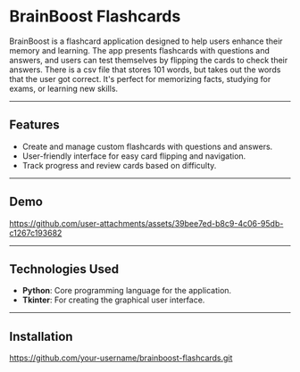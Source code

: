 # BrainBoost Flashcards

BrainBoost is a flashcard application designed to help users enhance their memory and learning. The app presents flashcards with questions and answers, and users can test themselves by flipping the cards to check their answers. There is a csv file that stores 101 words, but takes out the words that the user got correct. It's perfect for memorizing facts, studying for exams, or learning new skills.

---

## Features

- Create and manage custom flashcards with questions and answers.
- User-friendly interface for easy card flipping and navigation.
- Track progress and review cards based on difficulty.

---

## Demo

https://github.com/user-attachments/assets/39bee7ed-b8c9-4c06-95db-c1267c193682

---

## Technologies Used

- **Python**: Core programming language for the application.
- **Tkinter**: For creating the graphical user interface.

---

## Installation
   https://github.com/your-username/brainboost-flashcards.git
